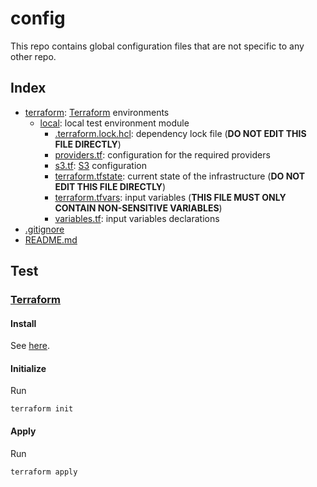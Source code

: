 # config

This repo contains global configuration files that are not specific to any other repo.

## Index

- [terraform](terraform): [Terraform][terraform] environments
  - [local](terraform/local): local test environment module
    - [.terraform.lock.hcl](terraform/local.terraform.lock.hcl): dependency lock file (**DO NOT EDIT THIS FILE DIRECTLY**)
    - [providers.tf](terraform/localproviders.tf): configuration for the required providers
    - [s3.tf](terraform/locals3.tf): [S3][s3] configuration
    - [terraform.tfstate](terraform/localterraform.tfstate): current state of the infrastructure (**DO NOT EDIT THIS FILE DIRECTLY**)
    - [terraform.tfvars](terraform/localterraform.tfvars): input variables (**THIS FILE MUST ONLY CONTAIN NON-SENSITIVE VARIABLES**)
    - [variables.tf](terraform/localvariables.tf): input variables declarations
- [.gitignore](.gitignore)
- [README.md](README.md)

## Test

### [Terraform][terraform]

#### Install

See [here](https://www.terraform.io/downloads.html).

#### Initialize

Run

```
terraform init
```

#### Apply

Run

```
terraform apply
```

[s3]: https://aws.amazon.com/s3
[terraform]: https://www.terraform.io
